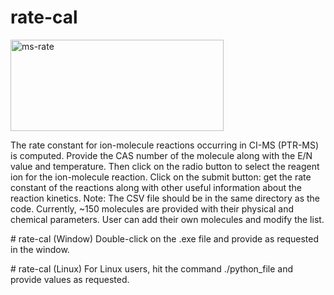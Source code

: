 ﻿# rate-cal
 <img width="341" height="146" alt="ms-rate" src="https://github.com/user-attachments/assets/e473635a-09b0-4463-849c-c6b6e6ccb39d" />

The rate constant for ion-molecule reactions occurring in CI-MS (PTR-MS) is computed. Provide the CAS number of the molecule 
along with the E/N value and temperature. Then click on the radio button to select the reagent ion for the ion-molecule reaction. 
Click on the submit button: get the rate constant of the reactions along with other useful information about the reaction kinetics. 
Note: The CSV file should be in the same directory as the code. Currently, ~150 molecules are provided with their physical and chemical parameters. 
User can add their own molecules and modify the list. 

﻿# rate-cal (Window)
Double-click on the .exe file and provide as requested in the window.

﻿# rate-cal (Linux)
For Linux users, hit the command ./python_file and provide values as requested.


